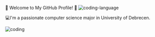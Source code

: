 👋 Welcome to My GitHub Profile! 🚀
![coding-language](https://github.com/orsiczako/orsiczako/assets/146200985/3bede2b4-dae5-48fb-8b3b-c4eeda4972dc)



💻I'm a passionate computer science major in University of Debrecen.




![coding](https://github.com/orsiczako/orsiczako/assets/146200985/2e73ef21-8713-44f2-b13f-637a4506f7b0)






<!---
orsiczako/orsiczako is a ✨ special ✨ repository because its `README.md` (this file) appears on your GitHub profile.
You can click the Preview link to take a look at your changes.
--->
